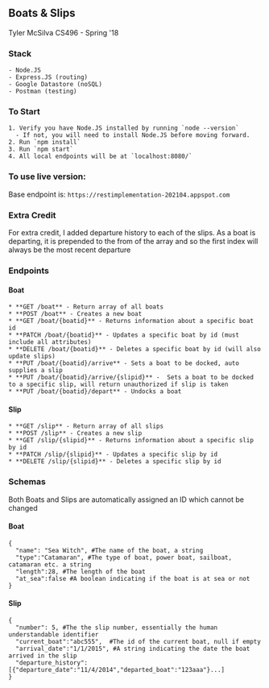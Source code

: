 ## Boats & Slips
Tyler McSilva
CS496 - Spring '18
### Stack
	- Node.JS
	- Express.JS (routing)
	- Google Datastore (noSQL)
	- Postman (testing)
### To Start
	1. Verify you have Node.JS installed by running `node --version`
	  - If not, you will need to install Node.JS before moving forward.
	2. Run `npm install`
	3. Run `npm start`
	4. All local endpoints will be at `localhost:8080/`
### To use live version:
Base endpoint is: `https://restimplementation-202104.appspot.com`
### Extra Credit
For extra credit, I added departure history to each of the slips. As a boat is departing, it is prepended to the from of the array and so the first index will always be the most recent departure

### Endpoints
#### Boat
	* **GET /boat** - Return array of all boats
	* **POST /boat** - Creates a new boat
	* **GET /boat/{boatid}** - Returns information about a specific boat id
	* **PATCH /boat/{boatid}** - Updates a specific boat by id (must include all attributes)
	* **DELETE /boat/{boatid}** - Deletes a specific boat by id (will also update slips)
	* **PUT /boat/{boatid}/arrive** - Sets a boat to be docked, auto supplies a slip
	* **PUT /boat/{boatid}/arrive/{slipid}** -  Sets a boat to be docked to a specific slip, will return unauthorized if slip is taken
	* **PUT /boat/{boatid}/depart** - Undocks a boat
#### Slip
	* **GET /slip** - Return array of all slips
	* **POST /slip** - Creates a new slip
	* **GET /slip/{slipid}** - Returns information about a specific slip by id
	* **PATCH /slip/{slipid}** - Updates a specific slip by id
	* **DELETE /slip/{slipid}** - Deletes a specific slip by id

### Schemas
Both Boats and Slips are automatically assigned an ID which cannot be changed
#### Boat
```
{
  "name": "Sea Witch", #The name of the boat, a string
  "type":"Catamaran", #The type of boat, power boat, sailboat, catamaran etc. a string
  "length":28, #The length of the boat
  "at_sea":false #A boolean indicating if the boat is at sea or not
}
```

#### Slip
```
{
  "number": 5, #The the slip number, essentially the human understandable identifier
  "current_boat":"abc555",  #The id of the current boat, null if empty
  "arrival_date":"1/1/2015", #A string indicating the date the boat arrived in the slip
  "departure_history":[{"departure_date":"11/4/2014","departed_boat":"123aaa"}...]
}
```
